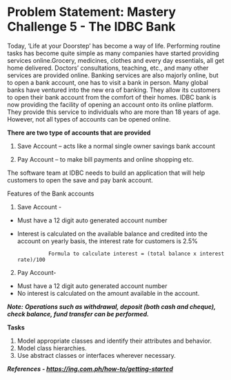 # Problem Statement: Mastery Challenge 5 - The IDBC Bank

Today, ‘Life at your Doorstep’ has become a way of life. Performing routine tasks has become quite simple as many companies have started providing services online.Grocery, medicines, clothes and every day essentials, all get home delivered. Doctors’ consultations, teaching, etc., and many other services are provided online.
Banking services are also majorly online, but to open a bank account, one has to visit a bank in person. Many global banks have ventured into the new era of banking. They allow its customers to open their bank account from the comfort of their homes. IDBC bank is now providing the facility of opening an account onto its online platform. They provide this service to individuals who are more than 18 years of age. However, not all types of accounts can be opened online.

**There are two type of accounts that are provided​**

1. Save Account – acts like a normal single owner savings bank account​

2. Pay Account – to make bill payments and online shopping etc.​


The software team at IDBC needs to build an application that will help customers to open the save and pay bank account. ​

Features of the Bank accounts​
1. Save Account -​
- Must have a 12 digit auto generated account number​
- Interest is calculated on the available balance and credited into the account on yearly basis, the interest rate for customers is 2.5%​

                Formula to calculate interest = (total balance x interest rate)/100​


2. Pay Account-​
- Must have a 12 digit auto generated account number​
- No interest is calculated on the amount available in the account.​

***Note:***​
***Operations such as withdrawal, deposit (both cash and cheque), check balance, fund transfer can be performed.​***

**Tasks**

1. Model appropriate classes and identify their attributes and behavior.
2. Model class hierarchies.
3. Use abstract classes or interfaces wherever necessary.

***References​ - https://ing.com.ph/how-to/getting-started​***

